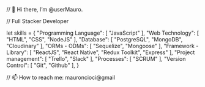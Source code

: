 // 👋 Hi there, I’m @userMauro.

// Full Stacker Developer

let skills = {
  "Programming Language": [ "JavaScript" ],
  "Web Technology":       [ "HTML", "CSS", "NodeJS" ],
  "Database":             [ "PostgreSQL", "MongoDB", "Cloudinary" ],
  "ORMs - ODMs":          [ "Sequelize", "Mongoose" ],
  "Framework - Library":  [ "ReactJS", "React Native", "Redux Toolkit", "Express" ],
  "Project management":   [ "Trello", "Slack" ],
  "Processes":            [ "SCRUM" ],
  "Version Control":      [ "Git", "Github" ],
 }

// 📫 How to reach me: mauroncioci@gmail
